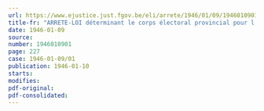 ```yaml
---
url: https://www.ejustice.just.fgov.be/eli/arrete/1946/01/09/1946010901/justel
title-fr: "ARRETE-LOI déterminant le corps électoral provincial pour l'année 1946"
date: 1946-01-09
source:
number: 1946010901
page: 227
case: 1946-01-09/01
publication: 1946-01-10
starts:
modifies:
pdf-original:
pdf-consolidated:
---
```


